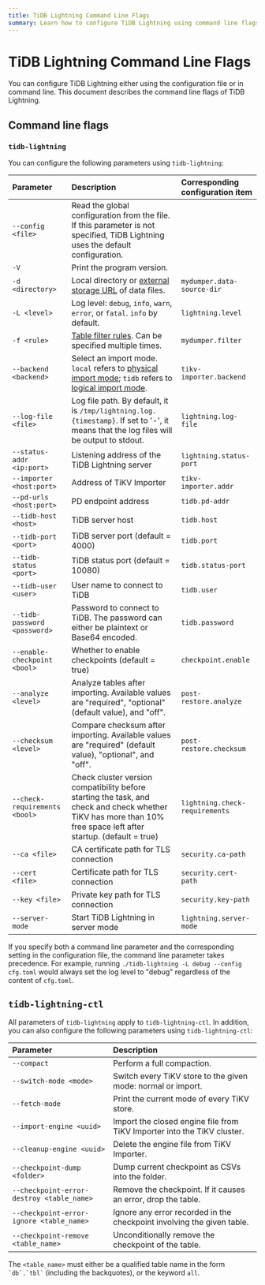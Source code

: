 ```yaml
---
title: TiDB Lightning Command Line Flags
summary: Learn how to configure TiDB Lightning using command line flags.
---
```


# TiDB Lightning Command Line Flags

You can configure TiDB Lightning either using the configuration file or in command line. This document describes the command line flags of TiDB Lightning.

## Command line flags

### `tidb-lightning`

You can configure the following parameters using `tidb-lightning`:

| Parameter | Description | Corresponding configuration item |
| :---- | :---- | :---- |
| `--config <file>` | Read the global configuration from the file. If this parameter is not specified, TiDB Lightning uses the default configuration. | |
| `-V` | Print the program version. | |
| `-d <directory>` | Local directory or [external storage URL](/br/backup-and-restore-storages.md) of data files. | `mydumper.data-source-dir` |
| `-L <level>` | Log level: `debug`, `info`, `warn`, `error`, or `fatal`. `info` by default.| `lightning.level` |
| `-f <rule>` | [Table filter rules](/table-filter.md). Can be specified multiple times. | `mydumper.filter` |
| `--backend <backend>` | Select an import mode. `local` refers to [physical import mode](/tidb-lightning/tidb-lightning-physical-import-mode.md); `tidb` refers to [logical import mode](/tidb-lightning/tidb-lightning-logical-import-mode.md). | `tikv-importer.backend` |
| `--log-file <file>` | Log file path. By default, it is `/tmp/lightning.log.{timestamp}`. If set to '-', it means that the log files will be output to stdout. | `lightning.log-file` |
| `--status-addr <ip:port>` | Listening address of the TiDB Lightning server | `lightning.status-port` |
| `--importer <host:port>` | Address of TiKV Importer | `tikv-importer.addr` |
| `--pd-urls <host:port>` | PD endpoint address | `tidb.pd-addr` |
| `--tidb-host <host>` | TiDB server host | `tidb.host` |
| `--tidb-port <port>` | TiDB server port (default = 4000) | `tidb.port` |
| `--tidb-status <port>` | TiDB status port (default = 10080) | `tidb.status-port` |
| `--tidb-user <user>` | User name to connect to TiDB | `tidb.user` |
| `--tidb-password <password>` | Password to connect to TiDB. The password can either be plaintext or Base64 encoded. | `tidb.password` |
| `--enable-checkpoint <bool>` | Whether to enable checkpoints (default = true) | `checkpoint.enable` |
| `--analyze <level>` | Analyze tables after importing. Available values are "required", "optional" (default value), and "off". | `post-restore.analyze` |
| `--checksum <level>` | Compare checksum after importing. Available values are "required" (default value), "optional", and "off". | `post-restore.checksum` |
| `--check-requirements <bool>` | Check cluster version compatibility before starting the task, and check and check whether TiKV has more than 10% free space left after startup. (default = true) | `lightning.check-requirements` |
| `--ca <file>` | CA certificate path for TLS connection | `security.ca-path` |
| `--cert <file>` | Certificate path for TLS connection | `security.cert-path` |
| `--key <file>` | Private key path for TLS connection | `security.key-path` |
| `--server-mode` | Start TiDB Lightning in server mode | `lightning.server-mode` |

If you specify both a command line parameter and the corresponding setting in the configuration file, the command line parameter takes precedence. For example, running `./tidb-lightning -L debug --config cfg.toml` would always set the log level to "debug" regardless of the content of `cfg.toml`.

## `tidb-lightning-ctl`

All parameters of `tidb-lightning` apply to `tidb-lightning-ctl`. In addition, you can also configure the following parameters using `tidb-lightning-ctl`:

| Parameter | Description |
|:----|:----|
| `--compact` | Perform a full compaction. |
| `--switch-mode <mode>` | Switch every TiKV store to the given mode: normal or import. |
| `--fetch-mode` | Print the current mode of every TiKV store. |
| `--import-engine <uuid>` | Import the closed engine file from TiKV Importer into the TiKV cluster. |
| `--cleanup-engine <uuid>` | Delete the engine file from TiKV Importer. |
| `--checkpoint-dump <folder>` | Dump current checkpoint as CSVs into the folder. |
| `--checkpoint-error-destroy <table_name>` | Remove the checkpoint. If it causes an error, drop the table. |
| `--checkpoint-error-ignore <table_name>` | Ignore any error recorded in the checkpoint involving the given table. |
|`--checkpoint-remove <table_name>` | Unconditionally remove the checkpoint of the table. |

The `<table_name>` must either be a qualified table name in the form `` `db`.`tbl` `` (including the backquotes), or the keyword `all`.
